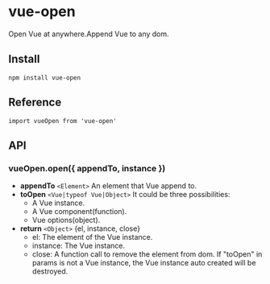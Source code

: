 # vue-open
Open Vue at anywhere.Append Vue to any dom.

## Install
````
npm install vue-open
````

## Reference
````
import vueOpen from 'vue-open'
````

## API
### vueOpen.open({ appendTo, instance })
* **appendTo** ````<Element>```` An element that Vue append to.
* **toOpen** ````<Vue|typeof Vue|Object>```` It could be three possibilities:
  * A Vue instance.
  * A Vue component(function).
  * Vue options(object).
* **return** ````<Object>```` {el, instance, close}
  * el: The element of the Vue instance.
  * instance: The Vue instance.
  * close: A function call to remove the element from dom. If "toOpen" in params is not a Vue instance, the Vue instance auto created will be destroyed.


